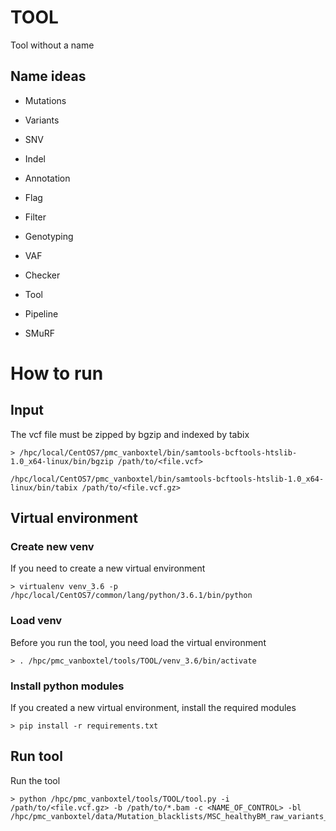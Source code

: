 # TOOL
Tool without a name

## Name ideas
- Mutations
- Variants
- SNV
- Indel

- Annotation
- Flag
- Filter
- Genotyping
- VAF

- Checker
- Tool
- Pipeline

- SMuRF

# How to run

## Input
The vcf file must be zipped by bgzip and indexed by tabix
```
> /hpc/local/CentOS7/pmc_vanboxtel/bin/samtools-bcftools-htslib-1.0_x64-linux/bin/bgzip /path/to/<file.vcf>
```
```
/hpc/local/CentOS7/pmc_vanboxtel/bin/samtools-bcftools-htslib-1.0_x64-linux/bin/tabix /path/to/<file.vcf.gz>
```

## Virtual environment

### Create new venv
If you need to create a new virtual environment
```
> virtualenv venv_3.6 -p /hpc/local/CentOS7/common/lang/python/3.6.1/bin/python
```

### Load venv
Before you run the tool, you need load the virtual environment
```
> . /hpc/pmc_vanboxtel/tools/TOOL/venv_3.6/bin/activate
```

### Install python modules
If you created a new virtual environment, install the required modules
```
> pip install -r requirements.txt
```

## Run tool
Run the tool
```
> python /hpc/pmc_vanboxtel/tools/TOOL/tool.py -i /path/to/<file.vcf.gz> -b /path/to/*.bam -c <NAME_OF_CONTROL> -bl /hpc/pmc_vanboxtel/data/Mutation_blacklists/MSC_healthyBM_raw_variants_hg38.bed

```
